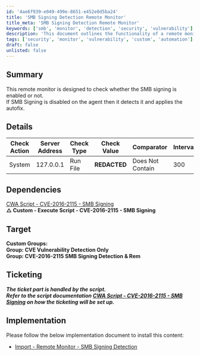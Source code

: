 ```yaml
---
id: '4ae6f939-e049-499e-8651-e452e0d5ba24'
title: 'SMB Signing Detection Remote Monitor'
title_meta: 'SMB Signing Detection Remote Monitor'
keywords: ['smb', 'monitor', 'detection', 'security', 'vulnerability']
description: 'This document outlines the functionality of a remote monitor designed to check the status of SMB signing. It detects whether SMB signing is enabled on the agent and applies an autofix if it is disabled. The document includes details on check actions, dependencies, target groups, ticketing, and implementation steps.'
tags: ['security', 'monitor', 'vulnerability', 'custom', 'automation']
draft: false
unlisted: false
---
```

## Summary

This remote monitor is designed to check whether the SMB signing is enabled or not.  
If SMB Signing is disabled on the agent then it detects it and applies the autofix.

## Details

| Check Action         | Server Address           | Check Type | Check Value  | Comparator         | Interval | Result                  |
|----------------------|--------------------------|------------|--------------|---------------------|----------|-------------------------|
| System               | 127.0.0.1                | Run File   | **REDACTED** | Does Not Contain    | 300      | Remediation Required     |

## Dependencies

[CWA Script - CVE-2016-2115 - SMB Signing](https://proval.itglue.com/DOC-5078775-15762068)  
**△ Custom - Execute Script - CVE-2016-2115 - SMB Signing**

## Target

**Custom Groups:**  
**Group: CVE Vulnerability Detection Only**  
**Group: CVE-2016-2115 SMB Signing Detection & Rem**

## Ticketing

**_The ticket part is handled by the script.  
Refer to the script documentation [CWA Script - CVE-2016-2115 - SMB Signing](https://proval.itglue.com/DOC-5078775-15762068) on how the ticketing will be set up._**

## Implementation

Please follow the below implementation document to install this content:
- [Import - Remote Monitor - SMB Signing Detection](https://proval.itglue.com/DOC-5078775-15775362)






